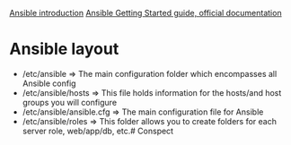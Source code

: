 [Ansible introduction](https://www.ansible.com/configuration-management)
[Ansible Getting Started guide, official documentation](http://docs.ansible.com/ansible/intro_getting_started.html)

# Ansible layout
* /etc/ansible => The main configuration folder which encompasses all Ansible config
* /etc/ansible/hosts => This file holds information for the hosts/and host groups you will configure
* /etc/ansible/ansible.cfg => The main configuration file for Ansible
* /etc/ansible/roles => This folder allows you to create folders for each server role, web/app/db, etc.# Conspect

